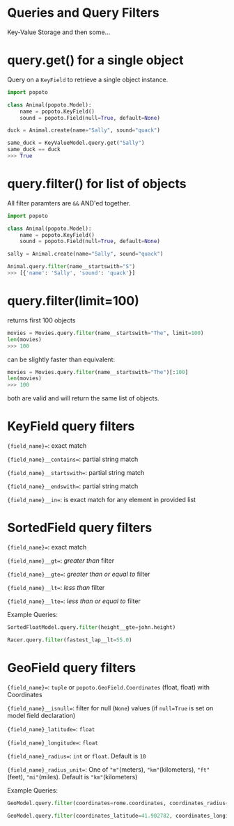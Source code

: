 # Queries and Query Filters

Key-Value Storage and then some...

# query.get() for a single object

Query on a `KeyField` to retrieve a single object instance. 

``` python
import popoto

class Animal(popoto.Model):
    name = popoto.KeyField()
    sound = popoto.Field(null=True, default=None)

duck = Animal.create(name="Sally", sound="quack")

same_duck = KeyValueModel.query.get("Sally")
same_duck == duck
>>> True
```

# query.filter() for list of objects

All filter paramters are `&&` AND'ed together.

``` python
import popoto

class Animal(popoto.Model):
    name = popoto.KeyField()
    sound = popoto.Field(null=True, default=None)

sally = Animal.create(name="Sally", sound="quack")

Animal.query.filter(name__startswith="S")
>>> [{'name': 'Sally', 'sound': 'quack'}]
```

# query.filter(limit=100)

returns first 100 objects

``` python
movies = Movies.query.filter(name__startswith="The", limit=100)
len(movies)
>>> 100
```

can be slightly faster than equivalent: 

``` python
movies = Movies.query.filter(name__startswith="The")[:100]
len(movies)
>>> 100
```

both are valid and will return the same list of objects.

# KeyField query filters

`{field_name}=`: exact match

`{field_name}__contains=`: partial string match

`{field_name}__startswith=`: partial string match

`{field_name}__endswith=`: partial string match

`{field_name}__in=`: is exact match for any element in provided list


# SortedField query filters

`{field_name}=`: exact match

`{field_name}__gt=`: _greater than_ filter 

`{field_name}__gte=`: _greater than or equal to_ filter

`{field_name}__lt=`: _less than_ filter

`{field_name}__lte=`: _less than or equal to_ filter


Example Queries:

```python
SortedFloatModel.query.filter(height__gte=john.height)

Racer.query.filter(fastest_lap__lt=55.0)
```


# GeoField query filters

`{field_name}=`: `tuple` or `popoto.GeoField.Coordinates` (float, float) with Coordinates

`{field_name}__isnull=`: filter for null (`None`) values (if `null=True` is set on model field declaration)

`{field_name}_latitude=`: `float`

`{field_name}_longitude=`: `float`

`{field_name}_radius=`: `int` or `float`. Default is `10`

`{field_name}_radius_unit=`: One of `"m"`(meters), `"km"`(kilometers), `"ft"`(feet), `"mi"`(miles). Default is `"km"`(kilometers)


Example Queries:

```python
GeoModel.query.filter(coordinates=rome.coordinates, coordinates_radius=5, coordinates_radius_unit='km')

GeoModel.query.filter(coordinates_latitude=41.902782, coordinates_longitude=12.496366)
```
